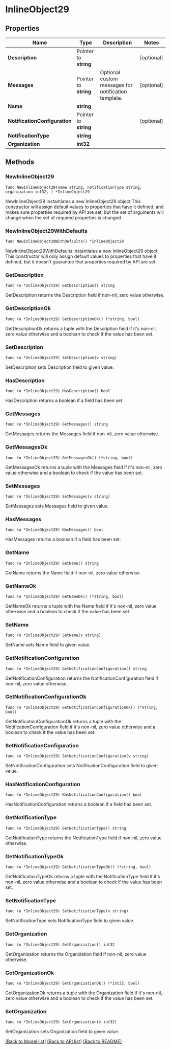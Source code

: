 # InlineObject29

## Properties

Name | Type | Description | Notes
------------ | ------------- | ------------- | -------------
**Description** | Pointer to **string** |  | [optional] 
**Messages** | Pointer to **string** | Optional custom messages for notification template. | [optional] 
**Name** | **string** |  | 
**NotificationConfiguration** | Pointer to **string** |  | [optional] 
**NotificationType** | **string** |  | 
**Organization** | **int32** |  | 

## Methods

### NewInlineObject29

`func NewInlineObject29(name string, notificationType string, organization int32, ) *InlineObject29`

NewInlineObject29 instantiates a new InlineObject29 object
This constructor will assign default values to properties that have it defined,
and makes sure properties required by API are set, but the set of arguments
will change when the set of required properties is changed

### NewInlineObject29WithDefaults

`func NewInlineObject29WithDefaults() *InlineObject29`

NewInlineObject29WithDefaults instantiates a new InlineObject29 object
This constructor will only assign default values to properties that have it defined,
but it doesn't guarantee that properties required by API are set

### GetDescription

`func (o *InlineObject29) GetDescription() string`

GetDescription returns the Description field if non-nil, zero value otherwise.

### GetDescriptionOk

`func (o *InlineObject29) GetDescriptionOk() (*string, bool)`

GetDescriptionOk returns a tuple with the Description field if it's non-nil, zero value otherwise
and a boolean to check if the value has been set.

### SetDescription

`func (o *InlineObject29) SetDescription(v string)`

SetDescription sets Description field to given value.

### HasDescription

`func (o *InlineObject29) HasDescription() bool`

HasDescription returns a boolean if a field has been set.

### GetMessages

`func (o *InlineObject29) GetMessages() string`

GetMessages returns the Messages field if non-nil, zero value otherwise.

### GetMessagesOk

`func (o *InlineObject29) GetMessagesOk() (*string, bool)`

GetMessagesOk returns a tuple with the Messages field if it's non-nil, zero value otherwise
and a boolean to check if the value has been set.

### SetMessages

`func (o *InlineObject29) SetMessages(v string)`

SetMessages sets Messages field to given value.

### HasMessages

`func (o *InlineObject29) HasMessages() bool`

HasMessages returns a boolean if a field has been set.

### GetName

`func (o *InlineObject29) GetName() string`

GetName returns the Name field if non-nil, zero value otherwise.

### GetNameOk

`func (o *InlineObject29) GetNameOk() (*string, bool)`

GetNameOk returns a tuple with the Name field if it's non-nil, zero value otherwise
and a boolean to check if the value has been set.

### SetName

`func (o *InlineObject29) SetName(v string)`

SetName sets Name field to given value.


### GetNotificationConfiguration

`func (o *InlineObject29) GetNotificationConfiguration() string`

GetNotificationConfiguration returns the NotificationConfiguration field if non-nil, zero value otherwise.

### GetNotificationConfigurationOk

`func (o *InlineObject29) GetNotificationConfigurationOk() (*string, bool)`

GetNotificationConfigurationOk returns a tuple with the NotificationConfiguration field if it's non-nil, zero value otherwise
and a boolean to check if the value has been set.

### SetNotificationConfiguration

`func (o *InlineObject29) SetNotificationConfiguration(v string)`

SetNotificationConfiguration sets NotificationConfiguration field to given value.

### HasNotificationConfiguration

`func (o *InlineObject29) HasNotificationConfiguration() bool`

HasNotificationConfiguration returns a boolean if a field has been set.

### GetNotificationType

`func (o *InlineObject29) GetNotificationType() string`

GetNotificationType returns the NotificationType field if non-nil, zero value otherwise.

### GetNotificationTypeOk

`func (o *InlineObject29) GetNotificationTypeOk() (*string, bool)`

GetNotificationTypeOk returns a tuple with the NotificationType field if it's non-nil, zero value otherwise
and a boolean to check if the value has been set.

### SetNotificationType

`func (o *InlineObject29) SetNotificationType(v string)`

SetNotificationType sets NotificationType field to given value.


### GetOrganization

`func (o *InlineObject29) GetOrganization() int32`

GetOrganization returns the Organization field if non-nil, zero value otherwise.

### GetOrganizationOk

`func (o *InlineObject29) GetOrganizationOk() (*int32, bool)`

GetOrganizationOk returns a tuple with the Organization field if it's non-nil, zero value otherwise
and a boolean to check if the value has been set.

### SetOrganization

`func (o *InlineObject29) SetOrganization(v int32)`

SetOrganization sets Organization field to given value.



[[Back to Model list]](../README.md#documentation-for-models) [[Back to API list]](../README.md#documentation-for-api-endpoints) [[Back to README]](../README.md)


